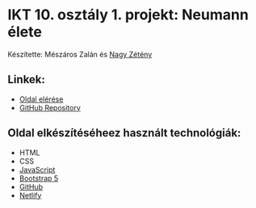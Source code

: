# IKT 10. osztály 1. projekt: Neumann élete

Készítette: Mészáros Zalán és [Nagy Zétény](https://znagy.hu)

## Linkek:

- [Oldal elérése](https://neumann.znagy.hu)
- [GitHub Repository](https://github.com/stay-js/neumann)

## Oldal elkészítéséheez használt technológiák:

- HTML
- CSS
- [JavaScript](https://www.javascript.com)
- [Bootstrap 5](https://getbootstrap.com)
- [GitHub](https://github.com)
- [Netlify](https://www.netlify.com)
